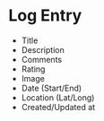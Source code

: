 # Log Entry
* Title
* Description
* Comments
* Rating
* Image
* Date (Start/End)
* Location (Lat/Long)
* Created/Updated at
